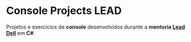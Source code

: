 ﻿# Console Projects LEAD
 Projetos e exercícios de **console** desenvolvidos durante a **mentoria [Lead Dell](https://leadfortaleza.com.br/portal)** em **C#**.
